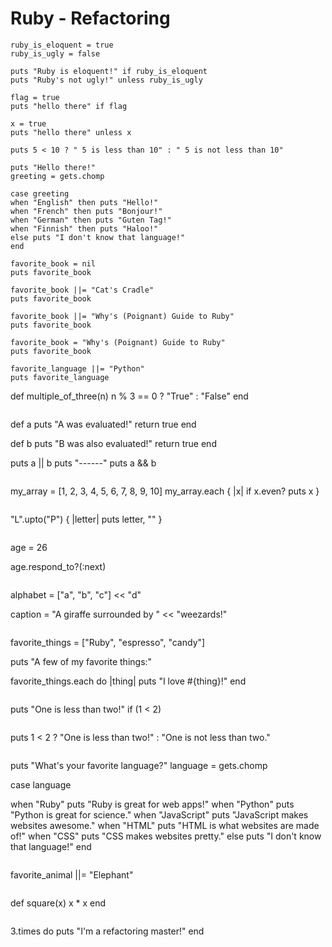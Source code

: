 # Ruby - Refactoring

```
ruby_is_eloquent = true
ruby_is_ugly = false

puts "Ruby is eloquent!" if ruby_is_eloquent
puts "Ruby's not ugly!" unless ruby_is_ugly
```

```
flag = true
puts "hello there" if flag
```

```
x = true
puts "hello there" unless x
```

```
puts 5 < 10 ? " 5 is less than 10" : " 5 is not less than 10"
```

```
puts "Hello there!"
greeting = gets.chomp

case greeting
when "English" then puts "Hello!"
when "French" then puts "Bonjour!"
when "German" then puts "Guten Tag!"
when "Finnish" then puts "Haloo!"
else puts "I don't know that language!"
end
```

```
favorite_book = nil
puts favorite_book

favorite_book ||= "Cat's Cradle"
puts favorite_book

favorite_book ||= "Why's (Poignant) Guide to Ruby"
puts favorite_book

favorite_book = "Why's (Poignant) Guide to Ruby"
puts favorite_book
```

```
favorite_language ||= "Python"
puts favorite_language

```
def multiple_of_three(n)
  n % 3 == 0 ? "True" : "False"
end
```

```
def a
  puts "A was evaluated!"
  return true
end

def b
  puts "B was also evaluated!"
  return true
end

puts a || b
puts "------"
puts a && b
```

```
my_array = [1, 2, 3, 4, 5, 6, 7, 8, 9, 10]
my_array.each { |x| if x.even? puts x }
```

```
"L".upto("P") { |letter| puts letter, "" }
```

```
age = 26

age.respond_to?(:next)
```

```
alphabet = ["a", "b", "c"] << "d"

caption = "A giraffe surrounded by " << "weezards!" 
```

```
favorite_things = ["Ruby", "espresso", "candy"]

puts "A few of my favorite things:"

favorite_things.each do |thing|
  puts "I love #{thing}!"
end
```

```
puts "One is less than two!" if (1 < 2)
```

```
puts 1 < 2 ? "One is less than two!" : "One is not less than two."
```

```
puts "What's your favorite language?"
language = gets.chomp

case language

when "Ruby"
  puts "Ruby is great for web apps!"
when "Python"
  puts "Python is great for science."
when "JavaScript"
  puts "JavaScript makes websites awesome."
when "HTML"
  puts "HTML is what websites are made of!"
when "CSS"
  puts "CSS makes websites pretty."
else
  puts "I don't know that language!"
end
```

```
favorite_animal ||= "Elephant"
```

```
def square(x)
    x * x
end
```

```
3.times do
  puts "I'm a refactoring master!"
end
```
